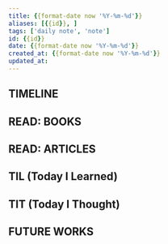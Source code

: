 ```yaml
---
title: {{format-date now '%Y-%m-%d'}}
aliases: [{{id}}, ]
tags: ['daily note', 'note']
id: {{id}}
date: {{format-date now '%Y-%m-%d'}}
created_at: {{format-date now '%Y-%m-%d'}}
updated_at:
---
```


## TIMELINE

## READ: BOOKS

## READ: ARTICLES

## TIL (Today I Learned)

## TIT (Today I Thought)

## FUTURE WORKS

